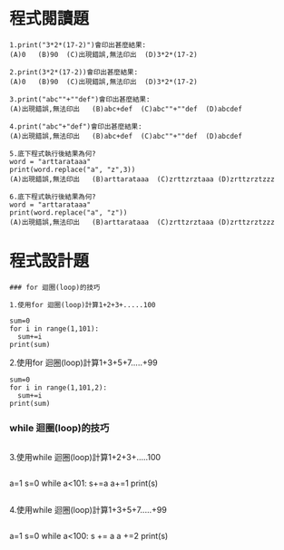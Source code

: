 # 程式閱讀題
```
1.print("3*2*(17-2)")會印出甚麼結果:
(A)0   (B)90  (C)出現錯誤,無法印出  (D)3*2*(17-2)

2.print(3*2*(17-2))會印出甚麼結果:
(A)0   (B)90  (C)出現錯誤,無法印出  (D)3*2*(17-2)

3.print("abc""+""def")會印出甚麼結果:
(A)出現錯誤,無法印出   (B)abc+def  (C)abc""+""def  (D)abcdef

4.print("abc"+"def")會印出甚麼結果:
(A)出現錯誤,無法印出   (B)abc+def  (C)abc""+""def  (D)abcdef

5.底下程式執行後結果為何?
word = "arttarataaa"
print(word.replace("a", "z",3))
(A)出現錯誤,無法印出   (B)arttarataaa  (C)zrttzrztaaa (D)zrttzrztzzz

6.底下程式執行後結果為何?
word = "arttarataaa"
print(word.replace("a", "z"))
(A)出現錯誤,無法印出   (B)arttarataaa  (C)zrttzrztaaa (D)zrttzrztzzz

```
# 程式設計題
```
### for 迴圈(loop)的技巧
```
```
1.使用for 迴圈(loop)計算1+2+3+.....100
```
```
sum=0
for i in range(1,101):
  sum+=i
print(sum)
```
2.使用for 迴圈(loop)計算1+3+5+7.....+99
```
sum=0
for i in range(1,101,2):
  sum+=i
print(sum)
```
### while 迴圈(loop)的技巧
```
```
3.使用while 迴圈(loop)計算1+2+3+.....100
```
```
a=1
s=0
while a<101:
  s+=a
  a+=1
print(s)
```
```
4.使用while 迴圈(loop)計算1+3+5+7.....+99
```
```
a=1
s=0
while a<100:
  s += a
  a +=2
print(s)
```
```
